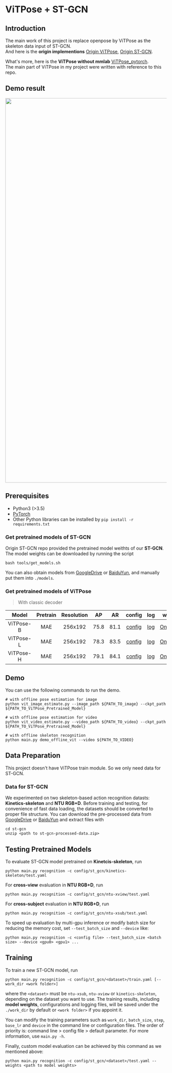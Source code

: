# ViTPose + ST-GCN
## Introduction
The main work of this project is replace openpose by ViTPose as the skeleton data input of ST-GCN.  
And here is the **origin implementions**
[Origin ViTPose](https://github.com/ViTAE-Transformer/ViTPose), [Origin ST-GCN](https://github.com/yysijie/st-gcn).  

What's more, here is the **ViTPose without mmlab** [ViTPose_pytorch](https://github.com/jaehyunnn/ViTPose_pytorch).  
The main part of ViTPose in my project were written with reference to this repo.

## Demo result
<p align="center">
    <img src="resource/info/ta_chi.gif", width="1200">
</p>

## Prerequisites
- Python3 (>3.5)
- [PyTorch](http://pytorch.org/)
- Other Python libraries can be installed by `pip install -r requirements.txt`
<!-- - FFmpeg (Optional: for demo only), which can be installed by `sudo apt-get install ffmpeg` -->

### Get pretrained models of ST-GCN
Origin ST-GCN repo provided the pretrained model weithts of our **ST-GCN**. The model weights can be downloaded by running the script
```
bash tools/get_models.sh
```
<!-- The downloaded models will be stored under ```./models```. -->
You can also obtain models from [GoogleDrive](https://drive.google.com/drive/folders/1IYKoSrjeI3yYJ9bO0_z_eDo92i7ob_aF) or [BaiduYun](https://pan.baidu.com/s/1jYY5RG4C7hqkKWsUJ0Rzhw?pwd=1266), and manually put them into ```./models```.

### Get pretrained models of ViTPose
> With classic decoder

| Model | Pretrain | Resolution | AP | AR | config | log | weight |
| :----: | :----: | :----: | :----: | :----: | :----: | :----: | :----: |
| ViTPose-B | MAE | 256x192 | 75.8 | 81.1 | [config](configs/body/2d_kpt_sview_rgb_img/topdown_heatmap/coco/ViTPose_base_coco_256x192.py) | [log](logs/vitpose-b.log.json) | [Onedrive](https://1drv.ms/u/s!AimBgYV7JjTlgSMjp1_NrV3VRSmK?e=Q1uZKs) |
| ViTPose-L | MAE | 256x192 | 78.3 | 83.5 | [config](configs/body/2d_kpt_sview_rgb_img/topdown_heatmap/coco/ViTPose_large_coco_256x192.py) | [log](logs/vitpose-l.log.json) | [Onedrive](https://1drv.ms/u/s!AimBgYV7JjTlgSd9k_kuktPtiP4F?e=K7DGYT) |
| ViTPose-H | MAE | 256x192 | 79.1 | 84.1 | [config](configs/body/2d_kpt_sview_rgb_img/topdown_heatmap/coco/ViTPose_huge_coco_256x192.py) | [log](logs/vitpose-h.log.json) | [Onedrive](https://1drv.ms/u/s!AimBgYV7JjTlgShLMI-kkmvNfF_h?e=dEhGHe) |

## Demo

<!-- To visualize how ST-GCN exploit local correlation and local pattern, we compute the feature vector magnitude of each node in the final spatial temporal graph, and overlay them on the original video. **Openpose** should be ready for extracting human skeletons from videos. The skeleton based action recognition results is also shwon thereon. -->

You can use the following commands to run the demo.

```shell
# with offline pose estimation for image
python vit_image_estimate.py --image_path ${PATH_TO_image} --ckpt_path ${PATH_TO_ViTPose_Pretrained_Model}

# with offline pose estimation for video
python vit_video_estimate.py --video_path ${PATH_TO_video} --ckpt_path ${PATH_TO_ViTPose_Pretrained_Model}

# with offline skeleton recognition
python main.py demo_offline_vit --video ${PATH_TO_VIDEO}
```

## Data Preparation
This project doesn't have ViTPose train module. So we only need data for ST-GCN.
### Data for ST-GCN
We experimented on two skeleton-based action recognition datasts: **Kinetics-skeleton** and **NTU RGB+D**.
Before training and testing, for convenience of fast data loading,
the datasets should be converted to proper file structure. 
You can download the pre-processed data from 
[GoogleDrive](https://drive.google.com/open?id=103NOL9YYZSW1hLoWmYnv5Fs8mK-Ij7qb) or [BaiduYun](https://pan.baidu.com/s/1z3CBsGlBiIkZxvG9YvpySw?pwd=1266)
and extract files with
``` 
cd st-gcn
unzip <path to st-gcn-processed-data.zip>
```
## Testing Pretrained Models

<!-- ### Evaluation
Once datasets ready, we can start the evaluation. -->

To evaluate ST-GCN model pretrained on **Kinetcis-skeleton**, run
```
python main.py recognition -c config/st_gcn/kinetics-skeleton/test.yaml
```
For **cross-view** evaluation in **NTU RGB+D**, run
```
python main.py recognition -c config/st_gcn/ntu-xview/test.yaml
```
For **cross-subject** evaluation in **NTU RGB+D**, run
```
python main.py recognition -c config/st_gcn/ntu-xsub/test.yaml
``` 

<!-- Similary, the configuration file for testing baseline models can be found under the ```./config/baseline```. -->

To speed up evaluation by multi-gpu inference or modify batch size for reducing the memory cost, set ```--test_batch_size``` and ```--device``` like:
```
python main.py recognition -c <config file> --test_batch_size <batch size> --device <gpu0> <gpu1> ...
```
## Training
To train a new ST-GCN model, run

```
python main.py recognition -c config/st_gcn/<dataset>/train.yaml [--work_dir <work folder>]
```
where the ```<dataset>``` must be ```ntu-xsub```, ```ntu-xview``` or ```kinetics-skeleton```, depending on the dataset you want to use.
The training results, including **model weights**, configurations and logging files, will be saved under the ```./work_dir``` by default or ```<work folder>``` if you appoint it.

You can modify the training parameters such as ```work_dir```, ```batch_size```, ```step```, ```base_lr``` and ```device``` in the command line or configuration files. The order of priority is:  command line > config file > default parameter. For more information, use ```main.py -h```.

Finally, custom model evaluation can be achieved by this command as we mentioned above:
```
python main.py recognition -c config/st_gcn/<dataset>/test.yaml --weights <path to model weights>
```
